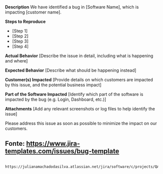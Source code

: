 **Description**
We have identified a bug in [Software Name], which is impacting [customer name].

**Steps to Reproduce**
* [Step 1]
* [Step 2]
* [Step 3]
* [Step 4]

**Actual Behavior**
[Describe the issue in detail, including what is happening and where]

**Expected Behavior**
[Describe what should be happening instead]

**Customer(s) Impacted**
[Provide details on which customers are impacted by this issue, and the potential business impact]

**Part of the Software Impacted**
[Identify which part of the software is impacted by the bug (e.g. Login, Dashboard, etc.)]

**Attachments**
[Add any relevant screenshots or log files to help identify the issue]

Please address this issue as soon as possible to minimize the impact on our customers.

## Fonte: https://www.jira-templates.com/issues/bug-template
          https://julianamachadodasilva.atlassian.net/jira/software/c/projects/QA/issues